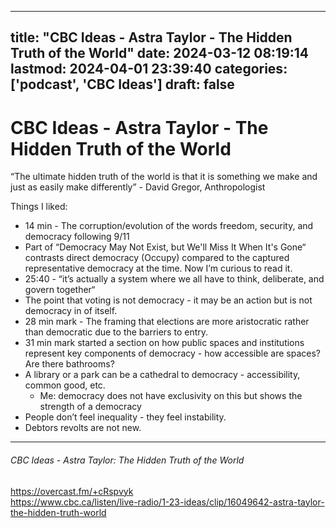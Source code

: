 
---
title: "CBC Ideas - Astra Taylor - The Hidden Truth of the World"
date: 2024-03-12 08:19:14
lastmod: 2024-04-01 23:39:40
categories: ['podcast', 'CBC Ideas']
draft: false
---


# CBC Ideas - Astra Taylor - The Hidden Truth of the World

“The ultimate hidden truth of the world is that it is something we make and just as easily make differently” - David Gregor, Anthropologist

Things I liked:
* 14 min - The corruption/evolution of the words freedom, security, and democracy following 9/11
* Part of “Democracy May Not Exist, but We'll Miss It When It's Gone“ contrasts direct democracy (Occupy) compared to the captured representative democracy at the time. Now I’m curious to read it.
* 25:40 - “it’s actually a system where we all have to think, deliberate, and govern together“
* The point that voting is not democracy - it may be an action but is not democracy in of itself.
* 28 min mark - The framing that elections are more aristocratic rather than democratic due to the barriers to entry.
* 31 min mark started a section on how public spaces and institutions represent key components of democracy - how accessible are spaces? Are there bathrooms?
* A library or a park can be a cathedral to democracy - accessibility, common good, etc.
  * Me: democracy does not have exclusivity on this but shows the strength of a democracy 
* People don’t feel inequality - they feel instability.
* Debtors revolts are not new.

---
###### CBC Ideas - Astra Taylor: The Hidden Truth of the World

https://overcast.fm/+cRspvyk  
https://www.cbc.ca/listen/live-radio/1-23-ideas/clip/16049642-astra-taylor-the-hidden-truth-world

<!-- #public -->
<!-- #podcast -->
<!-- #CBC Ideas# -->

<!-- {BearID:460B53E0-782E-46A8-9D2D-4B3BD23D9E9B} -->
